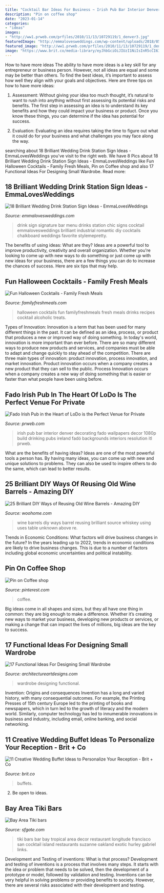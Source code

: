```yaml
---
title: "Cocktail Bar Ideas For Business ~ Irish Pub Bar Interior Denver Decorating Fado Wallpapers Decor 1080p Build Drinking Pubs Ireland Fadó Backgrounds Interiors Resolution Itl Prweb"
description: "Pin on coffee shop"
date: "2023-01-14"
categories:
- "ideas"
images:
- "http://ww1.prweb.com/prfiles/2010/11/13/10729119/1_denver3.jpg"
featuredImage: "http://emmalovesweddings.com/wp-content/uploads/2018/05/chic-wedding-signature-drink-bar-sign-ideas.jpg"
featured_image: "http://ww1.prweb.com/prfiles/2010/11/13/10729119/1_denver3.jpg"
image: "https://www.brit.co/media-library/eyJhbGciOiJIUzI1NiIsInR5cCI6IkpXVCJ9.eyJpbWFnZSI6Imh0dHBzOi8vYXNzZXRzLnJibC5tcy8yMTc3NTUwMi9vcmlnaW4uanBnIiwiZXhwaXJlc19hdCI6MTY1OTE2NDkyOX0.fHrtpX8AhxRfEfPIyd_VfVYRjapCUi-TvGjQNe02dKg/image.jpg?width=1500&amp;coordinates=150%2C0%2C150%2C0&amp;height=2000"
---
```



How to have more ideas
The ability to have more ideas is a key skill for any entrepreneur or business person. However, not all ideas are equal and some may be better than others. To find the best ideas, it’s important to assess how well they align with your goals and objectives. Here are three tips on how to have more ideas:
1. Assessment: Without giving your idea too much thought, it’s natural to want to rush into anything without first assessing its potential risks and benefits. The first step in assessing an idea is to understand its key benefits and how they could impact your business or product. Once you know these things, you can determine if the idea has potential for success.

2. Evaluation: Evaluating an idea requires taking the time to figure out what it could do for your business and what challenges you may face along the way.

	

		
searching about 18 Brilliant Wedding Drink Station Sign Ideas - EmmaLovesWeddings you've visit to the right web. We have 8 Pics about 18 Brilliant Wedding Drink Station Sign Ideas - EmmaLovesWeddings like Fun Halloween Cocktails - Family Fresh Meals, Pin on Coffee shop and also 17 Functional Ideas For Designing Small Wardrobe. Read more:
		
    
## 18 Brilliant Wedding Drink Station Sign Ideas - EmmaLovesWeddings

<img loading=lazy src="http://emmalovesweddings.com/wp-content/uploads/2018/05/chic-wedding-signature-drink-bar-sign-ideas.jpg" onerror="this.onerror=null;this.src='https://tse2.mm.bing.net/th?id=OIP.X_XSw71FPg4L_N27C0YNrAHaLH&amp;pid=15.1';" alt="18 Brilliant Wedding Drink Station Sign Ideas - EmmaLovesWeddings">

_Source: emmalovesweddings.com_

>drink sign signature bar menu drinks station chic signs cocktail emmalovesweddings brilliant industrial romantic diy cocktails chalkboard weddings favorite stylemepretty. 

	

The benefits of using ideas: What are they?
Ideas are a powerful tool to improve productivity, creativity and overall organization. Whether you're looking to come up with new ways to do something or just come up with new ideas for your business, there are a few things you can do to increase the chances of success. Here are six tips that may help.

    
## Fun Halloween Cocktails - Family Fresh Meals

<img loading=lazy src="https://www.familyfreshmeals.com/wp-content/uploads/2017/10/Halloween-Cocktails-Pinterest-Imgae.jpg" onerror="this.onerror=null;this.src='https://tse4.mm.bing.net/th?id=OIP.0WVVM0vlLKXUWYbHgqMHLQHaNV&amp;pid=15.1';" alt="Fun Halloween Cocktails - Family Fresh Meals">

_Source: familyfreshmeals.com_

>halloween cocktails fun familyfreshmeals fresh meals drinks recipes cocktail alcoholic treats. 

	

Types of Innovation:
Innovation is a term that has been used for many different things in the past. It can be defined as an idea, process, or product that produces a new or improved way of doing something. In today's world, innovation is more important than ever before. There are so many different ways to produce new products and services, and companies must be able to adapt and change quickly to stay ahead of the competition. 
There are three main types of innovation: product innovation, process innovation, and market innovation. Product innovation occurs when a company creates a new product that they can sell to the public. Process Innovation occurs when a company creates a new way of doing something that is easier or faster than what people have been using before.

    
## Fado Irish Pub In The Heart Of LoDo Is The Perfect Venue For Private

<img loading=lazy src="http://ww1.prweb.com/prfiles/2010/11/13/10729119/1_denver3.jpg" onerror="this.onerror=null;this.src='https://tse2.mm.bing.net/th?id=OIP.FOjmEOL3Kbccijuna0-DCQHaE7&amp;pid=15.1';" alt="Fado Irish Pub in the Heart of LoDo is the Perfect Venue for Private">

_Source: prweb.com_

>irish pub bar interior denver decorating fado wallpapers decor 1080p build drinking pubs ireland fadó backgrounds interiors resolution itl prweb. 

	

What are the benefits of having ideas?
Ideas are one of the most powerful tools a person has. By having many ideas, you can come up with new and unique solutions to problems. They can also be used to inspire others to do the same, which can lead to better results.

    
## 25 Brilliant DIY Ways Of Reusing Old Wine Barrels - Amazing DIY

<img loading=lazy src="http://www.woohome.com/wp-content/uploads/2013/12/DIY-Ways-To-Re-Use-Wine-Barrels-17-2.jpg" onerror="this.onerror=null;this.src='https://tse2.mm.bing.net/th?id=OIP.6XwPg63DxlD0lkRxx5iwwwHaJ4&amp;pid=15.1';" alt="25 Brilliant DIY Ways of Reusing Old Wine Barrels - Amazing DIY">

_Source: woohome.com_

>wine barrels diy ways barrel reusing brilliant source whiskey using uses table unknown above re. 

	

Trends in Economic Conditions: What factors will drive business changes in the future?
In the years leading up to 2022, trends in economic conditions are likely to drive business changes. This is due to a number of factors including global economic uncertainties and political instability.

    
## Pin On Coffee Shop

<img loading=lazy src="https://i.pinimg.com/736x/86/5f/6c/865f6c3000a801359fa1ae82918f77d4.jpg" onerror="this.onerror=null;this.src='https://tse2.mm.bing.net/th?id=OIP.dcjbBKnbNfadewrQMV-PmgAAAA&amp;pid=15.1';" alt="Pin on Coffee shop">

_Source: pinterest.com_

>coffee. 

	

Big ideas come in all shapes and sizes, but they all have one thing in common: they are big enough to make a difference. Whether it’s creating new ways to market your business, developing new products or services, or making a change that can impact the lives of millions, big ideas are the key to success.

    
## 17 Functional Ideas For Designing Small Wardrobe

<img loading=lazy src="http://www.architectureartdesigns.com/wp-content/uploads/2016/05/2-70.jpg" onerror="this.onerror=null;this.src='https://tse3.mm.bing.net/th?id=OIP.fiV0DkPy-lctsjf518TWsAAAAA&amp;pid=15.1';" alt="17 Functional Ideas For Designing Small Wardrobe">

_Source: architectureartdesigns.com_

>wardrobe designing functional. 

	

Invention: Origins and consequences
Invention has a long and varied history, with many consequential outcomes. For example, the Printing Presses of 15th century Europe led to the printing of books and newspapers, which in turn led to the growth of literacy and the modern world. Similarly, computer technology has led to innumerable innovations in business and industry, including email, online banking, and social networking.

    
## 11 Creative Wedding Buffet Ideas To Personalize Your Reception - Brit + Co

<img loading=lazy src="https://www.brit.co/media-library/eyJhbGciOiJIUzI1NiIsInR5cCI6IkpXVCJ9.eyJpbWFnZSI6Imh0dHBzOi8vYXNzZXRzLnJibC5tcy8yMTc3NTUwMi9vcmlnaW4uanBnIiwiZXhwaXJlc19hdCI6MTY1OTE2NDkyOX0.fHrtpX8AhxRfEfPIyd_VfVYRjapCUi-TvGjQNe02dKg/image.jpg?width=1500&amp;coordinates=150%2C0%2C150%2C0&amp;height=2000" onerror="this.onerror=null;this.src='https://tse3.mm.bing.net/th?id=OIP.Ndrmi_1vQHsr7PtQz_ZNKAHaKl&amp;pid=15.1';" alt="11 Creative Wedding Buffet Ideas to Personalize Your Reception - Brit + Co">

_Source: brit.co_

>buffets. 

	

2. Be open to ideas.

    
## Bay Area Tiki Bars

<img loading=lazy src="https://s.hdnux.com/photos/31/51/17/6722549/3/rawImage.jpg" onerror="this.onerror=null;this.src='https://tse1.mm.bing.net/th?id=OIP.-8ZixAdYu2qSfcokINXy-wHaE7&amp;pid=15.1';" alt="Bay Area Tiki bars">

_Source: sfgate.com_

>tiki bars bar bay tropical area decor restaurant longitude francisco san cocktail island restaurants suzanne oakland exotic hurley gabriel links. 

	

Development and Testing of inventions: What is that process?
Development and testing of inventions is a process that involves many steps. It starts with the idea or problem that needs to be solved, then the development of a prototype or model, followed by validation and testing. Inventions can be very helpful in solving problems or providing benefits to society. However, there are several risks associated with their development and testing.

